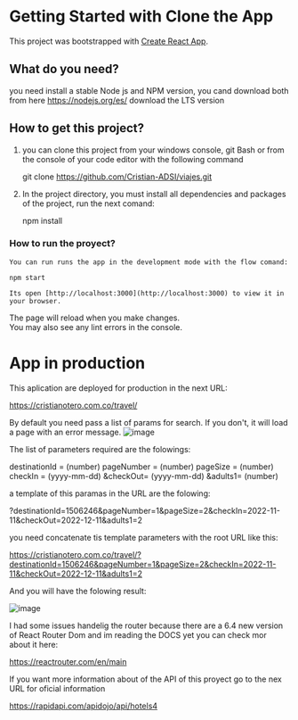 # Getting Started with Clone the  App

This project was bootstrapped with [Create React App](https://github.com/facebook/create-react-app).

## What do you need?
   you need install a stable Node js  and NPM version, you cand download both from here
   https://nodejs.org/es/
   download the LTS version

## How to get this project?
   01. you can clone this project from your windows console, git Bash or from the console of your code editor with the following command
   
       git clone https://github.com/Cristian-ADSI/viajes.git
      
   02. In the project directory, you must install all dependencies and packages of the project, run the next comand:
   
       npm install

### How to run the proyect?
    You can run runs the app in the development mode with the flow comand:
    
    npm start
    
    Its open [http://localhost:3000](http://localhost:3000) to view it in your browser.

The page will reload when you make changes.\
You may also see any lint errors in the console.

# App in production
This aplication are deployed for production in the next URL:

https://cristianotero.com.co/travel/

By default  you need pass a list of params for search. If you don't, it will load a page with an error message.
![image](https://user-images.githubusercontent.com/61100797/192101328-5a864a97-9bd3-444d-9ce7-d4dbde674e0d.png)

The list of parameters required are the folowings:

destinationId = (number)
pageNumber = (number)
pageSize = (number)
checkIn = (yyyy-mm-dd)
&checkOut= (yyyy-mm-dd)
&adults1= (number)

a template of this paramas in the URL are the folowing:

?destinationId=1506246&pageNumber=1&pageSize=2&checkIn=2022-11-11&checkOut=2022-12-11&adults1=2

you need concatenate tis template parameters with the  root URL like this:

https://cristianotero.com.co/travel/?destinationId=1506246&pageNumber=1&pageSize=2&checkIn=2022-11-11&checkOut=2022-12-11&adults1=2

And you will have the folowing result:

![image](https://user-images.githubusercontent.com/61100797/192101630-cad8c73a-a4d1-477a-8759-df2959ddfd36.png)


I had some issues handelig the router because there are a 6.4 new version of React Router Dom and im reading the DOCS yet
you can check mor about it here:

https://reactrouter.com/en/main

If you want more information about of the API of this proyect go to the nex URL for oficial information

https://rapidapi.com/apidojo/api/hotels4



